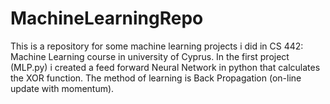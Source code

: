 # MachineLearningRepo
This is a repository for some machine learning projects i did in CS 442: Machine Learning course in university of Cyprus. 
In the first project (MLP.py) i created a feed forward Neural Network in python that calculates the XOR function. The method of learning is Back Propagation (on-line update with momentum). 
